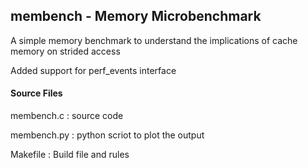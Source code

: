 ## membench - Memory Microbenchmark

 A simple memory benchmark to understand the implications of cache memory on strided access

 Added support for perf\_events interface

#### Source Files
membench.c  : source code

membench.py : python scriot to plot the output

Makefile    : Build file and rules
